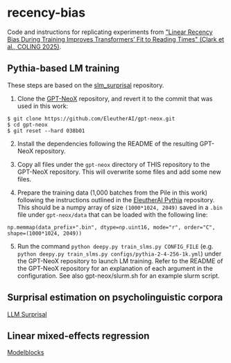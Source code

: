 # recency-bias
Code and instructions for replicating experiments from ["Linear Recency Bias During Training Improves Transformers’ Fit to Reading Times" (Clark et al., COLING 2025)](https://arxiv.org/abs/2409.11250).

## Pythia-based LM training

These steps are based on the [slm\_surprisal](https://github.com/byungdoh/slm_surprisal/tree/main) repository.

1. Clone the [GPT-NeoX](https://github.com/EleutherAI/gpt-neox) repository, and revert it to the commit that was used in this work:
```
$ git clone https://github.com/EleutherAI/gpt-neox.git
$ cd gpt-neox
$ git reset --hard 038b01
```

2. Install the dependencies following the README of the resulting GPT-NeoX repository.

3. Copy all files under the `gpt-neox` directory of THIS repository to the GPT-NeoX repository. This will overwrite some files and add some new files.

4. Prepare the training data (1,000 batches from the Pile in this work) following the instructions outlined in the [EleutherAI Pythia](https://github.com/EleutherAI/pythia) repository. This should be a numpy array of size `(1000*1024, 2049)` saved in a `.bin` file under `gpt-neox/data` that can be loaded with the following line:
```
np.memmap(data_prefix+".bin", dtype=np.uint16, mode="r", order="C", shape=(1000*1024, 2049))
```

5. Run the command `python deepy.py train_slms.py CONFIG_FILE` (e.g. `python deepy.py train_slms.py configs/pythia-2-4-256-1k.yml`) under the GPT-NeoX repository to launch LM training.
Refer to the README of the GPT-NeoX repository for an explanation of each argument in the configuration.
See also gpt-neox/slurm.sh for an example slurm script.

## Surprisal estimation on psycholinguistic corpora

[LLM Surprisal](https://github.com/byungdoh/llm_surprisal)

## Linear mixed-effects regression

[Modelblocks](https://github.com/modelblocks/modelblocks-release)

